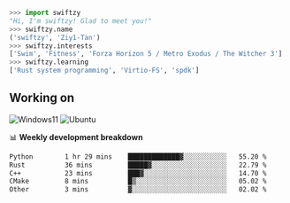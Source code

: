 ```python
>>> import swiftzy
"Hi, I'm swiftzy! Glad to meet you!"
>>> swiftzy.name
('swiftzy', 'Ziy1-Tan')
>>> swiftzy.interests
['Swim', 'Fitness', 'Forza Horizon 5 / Metro Exodus / The Witcher 3']
>>> swiftzy.learning
['Rust system programming', 'Virtio-FS', 'spdk']
```

## Working on

![Windows11](https://img.shields.io/badge/Windows%2011-00adef?style=flat-square&logo=windows&logoColor=ffffff)
![Ubuntu](https://img.shields.io/badge/Ubuntu%20(WSL)-dd4814?style=flat-square&logo=ubuntu&logoColor=ffffff)

📊 **Weekly development breakdown**
<!--START_SECTION:waka-->

```txt
Python        1 hr 29 mins    █████████████▓░░░░░░░░░░░   55.20 %
Rust          36 mins         █████▓░░░░░░░░░░░░░░░░░░░   22.79 %
C++           23 mins         ███▓░░░░░░░░░░░░░░░░░░░░░   14.70 %
CMake         8 mins          █▒░░░░░░░░░░░░░░░░░░░░░░░   05.02 %
Other         3 mins          ▓░░░░░░░░░░░░░░░░░░░░░░░░   02.02 %
```

<!--END_SECTION:waka-->
